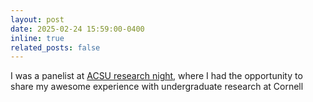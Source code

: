 ```yaml
---
layout: post
date: 2025-02-24 15:59:00-0400
inline: true
related_posts: false
---
```


I was a panelist at <a href="https://www.instagram.com/p/DG3Yv9-xRO4/?img_index=5">ACSU research night</a>, where I had the opportunity to share my awesome experience with undergraduate research at Cornell